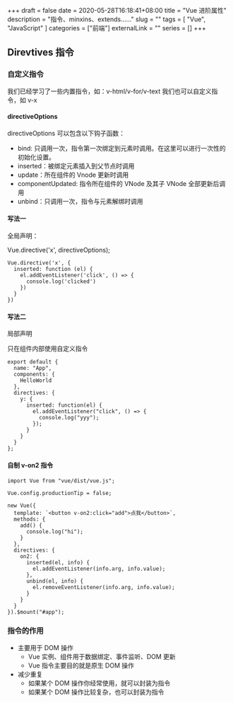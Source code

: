 +++ 
draft = false
date = 2020-05-28T16:18:41+08:00
title = "Vue 进阶属性"
description = "指令、minxins、extends……"
slug = "" 
tags = [
  "Vue", "JavaScript"
]
categories = ["前端"]
externalLink = ""
series = []
+++

## Direvtives 指令

### 自定义指令

我们已经学习了一些内置指令，如：v-html/v-for/v-text
我们也可以自定义指令，如 v-x

#### directiveOptions

directiveOptions 可以包含以下钩子函数：

- bind: 只调用一次，指令第一次绑定到元素时调用。在这里可以进行一次性的初始化设置。
- inserted：被绑定元素插入到父节点时调用
- update：所在组件的 Vnode 更新时调用
- componentUpdated: 指令所在组件的 VNode 及其子 VNode 全部更新后调用
- unbind：只调用一次，指令与元素解绑时调用

#### 写法一

全局声明：

Vue.directive('x', directiveOptions);

```
Vue.directive('x', {
  inserted: function (el) {
    el.addEventListener('click', () => {
      console.log('clicked')
    })
  }
})
```

#### 写法二

局部声明

只在组件内部使用自定义指令

```
export default {
  name: "App",
  components: {
    HelloWorld
  },
  directives: {
    y: {
      inserted: function(el) {
        el.addEventListener("click", () => {
          console.log("yyy");
        });
      }
    }
  }
};
```

#### 自制 v-on2 指令

```
import Vue from "vue/dist/vue.js";

Vue.config.productionTip = false;

new Vue({
  template: `<button v-on2:click="add">点我</button>`,
  methods: {
    add() {
      console.log("hi");
    }
  },
  directives: {
    on2: {
      inserted(el, info) {
        el.addEventListener(info.arg, info.value);
      },
      unbind(el, info) {
        el.removeEventListener(info.arg, info.value);
      }
    }
  }
}).$mount("#app");
```

### 指令的作用

- 主要用于 DOM 操作
  - Vue 实例、组件用于数据绑定、事件监听、DOM 更新
  - Vue 指令主要目的就是原生 DOM 操作
- 减少重复
  - 如果某个 DOM 操作你经常使用，就可以封装为指令
  - 如果某个 DOM 操作比较复杂，也可以封装为指令
